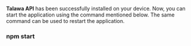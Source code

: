 **Talawa API** has been successfully installed on your device. Now, you can start the application using the command mentioned below. The same command can be used to restart the application.
### npm start
